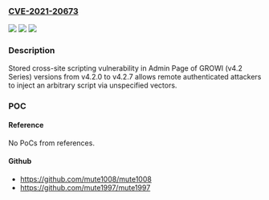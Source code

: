 ### [CVE-2021-20673](https://cve.mitre.org/cgi-bin/cvename.cgi?name=CVE-2021-20673)
![](https://img.shields.io/static/v1?label=Product&message=GROWI%20(v4.2%20Series)&color=blue)
![](https://img.shields.io/static/v1?label=Version&message=versions%20from%20v4.2.0%20to%20v4.2.7%20&color=brightgreen)
![](https://img.shields.io/static/v1?label=Vulnerability&message=Cross-site%20scripting&color=brightgreen)

### Description

Stored cross-site scripting vulnerability in Admin Page of GROWI (v4.2 Series) versions from v4.2.0 to v4.2.7 allows remote authenticated attackers to inject an arbitrary script via unspecified vectors.

### POC

#### Reference
No PoCs from references.

#### Github
- https://github.com/mute1008/mute1008
- https://github.com/mute1997/mute1997

